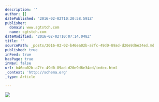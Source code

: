 ```yaml
---
description: ''
author: []
datePublished: '2016-02-02T10:20:58.591Z'
publisher:
  domain: www.sgtstch.com
  name: sgtstch.com
dateModified: '2016-02-02T10:07:14.048Z'
title: ''
sourcePath: _posts/2016-02-02-b46ea02b-a7fc-49d0-89ad-d20e9d6e34ed.md
published: true
inFeed: true
hasPage: true
inNav: false
url: b46ea02b-a7fc-49d0-89ad-d20e9d6e34ed/index.html
_context: 'http://schema.org'
_type: Article

---
```

![](http://static1.squarespace.com/static/53282506e4b097bd81748a41/532828e7e4b04edd62c9ff03/532829b3e4b0bea727f83f4e/1439261131562/IMGP8936.jpg?format=2500w)
